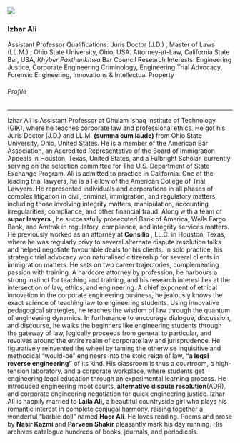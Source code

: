 [![](https://giki.edu.pk/wp-content/uploads/2019/11/Izhar-Ali-2-600x450.jpg)](https://giki.edu.pk/wp-content/uploads/2019/11/Izhar-Ali-2.jpg)
###  Izhar Ali 
Assistant Professor
Qualifications: Juris Doctor (J.D.) , Master of Laws (LL.M.) ; Ohio State University, Ohio, USA.
Attorney-at-Law, California State Bar, USA, _Khyber Pakthunkhwa_ Bar Council
Research Interests: Engineering Justice, Corporate Engineering Criminology, Engineering Trial Advocacy, Forensic Engineering, Innovations & Intellectual Property
###### Profile
* * *
Izhar Ali is Assistant Professor at Ghulam Ishaq Institute of Technology (GIK), where he teaches corporate law and professional ethics. He got his Juris Doctor (J.D.) and LL.M. __(summa cum laude)__ from Ohio State University, Ohio, United States. He is a member of the American Bar Association, an Accredited Representative of the Board of Immigration Appeals in Houston, Texas, United States, and a Fulbright Scholar, currently serving on the selection committee for The U.S. Department of State Exchange Program. 
Ali is admitted to practice in California. One of the leading trial lawyers, he is a Fellow of the American College of Trial Lawyers. He represented individuals and corporations in all phases of complex litigation in civil, criminal, immigration, and regulatory matters, including those involving integrity matters, manipulation, accounting irregularities, compliance, and other financial fraud. Along with a team of  __super lawyers__ , he successfully prosecuted Bank of America, Wells Fargo Bank, and Amtrak in regulatory, compliance, and integrity services matters. He previously worked as an attorney at __Consilio__ , LL.C. in Houston, Texas, where he was regularly privy to several alternate dispute resolution talks and helped negotiate favourable deals for his clients. In solo practice, his strategic trial advocacy won naturalised citizenship for several clients in immigration matters.
He sets on two career trajectories, complementing passion with training. A hardcore attorney by profession, he harbours a strong instinct for teaching and training, and his research interest lies at the intersection of law, ethics, and engineering. A chief exponent of ethical innovation in the corporate engineering business, he jealously knows the exact science of teaching law to engineering students. Using innovative pedagogical strategies, he teaches the wisdom of law through the quantum of engineering dynamics. In furtherance to encourage dialogue, discussion, and discourse, he walks the beginners like engineering students through the gateway of law, logically proceeds from general to particular, and revolves around the entire realm of corporate law and jurisprudence. He figuratively reinvented the wheel by taming the otherwise inquisitive and methodical “would-be” engineers into the stoic reign of law, __“a legal reverse engineering”__ of its kind. His classroom is thus a courtroom, a high-tension laboratory, and a corporate workplace, where students get engineering legal education through an experimental learning process. He introduced engineering moot courts, __alternative dispute resolution__(ADR), and corporate engineering negotiation for quick engineering justice.
Izhar Ali is happily married to __Laila Ali,__ a beautiful countryside girl who plays his romantic interest in complete conjugal harmony, raising together a wonderful “barbie doll” named __Hoor Ali__. He loves reading. Poems and prose by __Nasir Kazmi__ and __Parveen Shakir__ pleasantly mark his day running. His archives catalogue hundreds of books, journals, and periodicals. 
